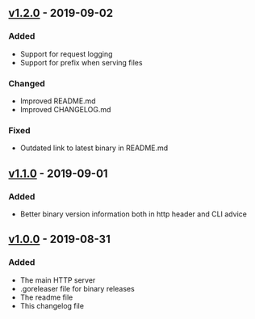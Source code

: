 
## [v1.2.0]("/releases/v1.2.0") - 2019-09-02
### Added
- Support for request logging
- Support for prefix when serving files
### Changed
- Improved README.md
- Improved CHANGELOG.md
### Fixed
- Outdated link to latest binary in README.md

## [v1.1.0]("/releases/v1.1.0") - 2019-09-01
### Added
- Better binary version information both in http header and CLI advice

## [v1.0.0]("/releases/v1.0.0") - 2019-08-31
### Added
- The main HTTP server
- .goreleaser file for binary releases
- The readme file
- This changelog file